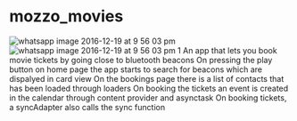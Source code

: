 # mozzo_movies
![whatsapp image 2016-12-19 at 9 56 03 pm](https://cloud.githubusercontent.com/assets/20531132/21320149/0c147030-c636-11e6-872b-d69af8869bd7.jpeg)
![whatsapp image 2016-12-19 at 9 56 03 pm 1](https://cloud.githubusercontent.com/assets/20531132/21320162/11aa3c8c-c636-11e6-9499-c53ac4ea07de.jpeg)
An app that lets you book movie tickets by going close to bluetooth beacons
On pressing the play button on home page the app starts to search for beacons which are dispalyed in card view
On the bookings page there is a list of contacts that has been loaded through loaders
On booking the tickets an event is created in the calendar through content provider and asynctask
On booking tickets, a syncAdapter also calls the sync function
